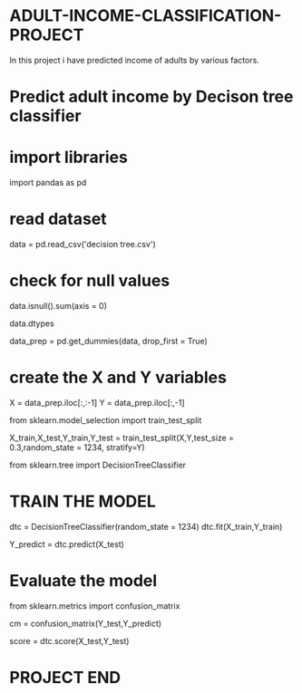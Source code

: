 # ADULT-INCOME-CLASSIFICATION-PROJECT

In this project i have predicted income of adults by various factors. 

# Predict adult income by Decison tree classifier

# import libraries 

import pandas as pd 

# read dataset 

data = pd.read_csv('decision tree.csv')

# check for null values 

data.isnull().sum(axis = 0)

data.dtypes 

data_prep = pd.get_dummies(data, drop_first = True)

# create the X and Y variables 

X = data_prep.iloc[:,:-1]
Y = data_prep.iloc[:,-1]

from sklearn.model_selection import train_test_split

X_train,X_test,Y_train,Y_test = train_test_split(X,Y,test_size = 0.3,random_state = 1234, stratify=Y)

from sklearn.tree import DecisionTreeClassifier

# TRAIN THE MODEL 

dtc = DecisionTreeClassifier(random_state = 1234)
dtc.fit(X_train,Y_train)

Y_predict = dtc.predict(X_test)

# Evaluate the model 

from sklearn.metrics import confusion_matrix 

cm = confusion_matrix(Y_test,Y_predict)

score = dtc.score(X_test,Y_test)  

# PROJECT END
